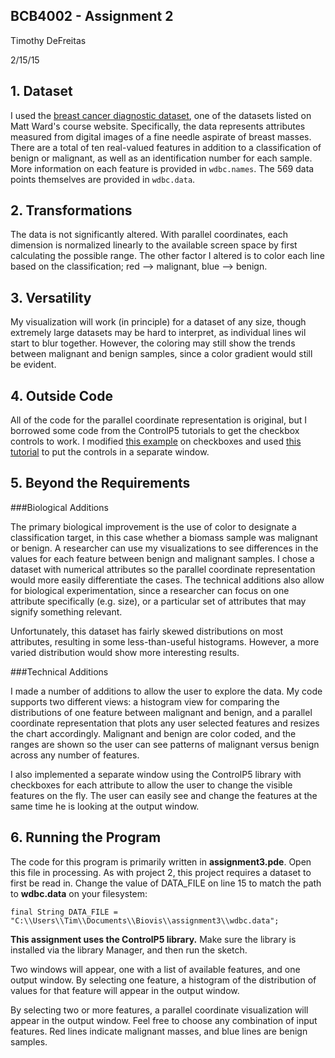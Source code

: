 ## BCB4002 - Assignment 2
Timothy DeFreitas

2/15/15

## 1. Dataset

I used the [breast cancer diagnostic dataset](http://http://archive.ics.uci.edu/ml/datasets/Breast+Cancer+Wisconsin+(Diagnostic)), one of the datasets listed on Matt Ward's course website. Specifically, the data represents attributes measured from digital images of a fine needle aspirate of breast masses. There are a total of ten real-valued features in addition to a classification of benign or malignant, as well as an identification number for each sample. More information on each feature is provided in `wdbc.names`. The 569 data points themselves are provided in `wdbc.data`.

## 2. Transformations 
The data is not significantly altered. With parallel coordinates, each dimension is normalized linearly to the available screen space by first calculating the possible range. The other factor I altered is to color each line based on the classification; red --> malignant, blue --> benign.

## 3. Versatility
My visualization will work (in principle) for a dataset of any size, though extremely large datasets may be hard to interpret, as individual lines wil start to blur together. However, the coloring may still show the trends between malignant and benign samples, since a color gradient would still be evident.

## 4. Outside Code

All of the code for the parallel coordinate representation is original, but I borrowed some code from the ControlP5 tutorials to get the checkbox controls to work. I modified [this example](http://www.sojamo.de/libraries/controlP5/examples/controllers/ControlP5checkBox/ControlP5checkBox.pde) on checkboxes and used [this tutorial](http://www.sojamo.de/libraries/controlP5/examples/extra/ControlP5frame/ControlP5frame.pde) to put the controls in a separate window. 

## 5. Beyond the Requirements

###Biological Additions

The primary biological improvement is the use of color to designate a classification target, in this case whether a biomass sample was malignant or benign. A researcher can use my visualizations to see differences in the values for each feature between benign and malignant samples. I chose a dataset with numerical attributes so the parallel coordinate representation would more easily differentiate the cases. The technical additions also allow for biological experimentation, since a researcher can focus on one attribute specifically (e.g. size), or a particular set of attributes that may signify something relevant.

Unfortunately, this dataset has fairly skewed distributions on most attributes, resulting in some less-than-useful histograms. However, a more varied distribution would show more interesting results.

###Technical Additions

I made a number of additions to allow the user to explore the data. My code supports two different views: a histogram view for comparing the distributions of one feature between malignant and benign, and a parallel coordinate representation that plots any user selected features and resizes the chart accordingly. Malignant and benign are color coded, and the ranges are shown so the user can see patterns of malignant versus benign across any number of features.

I also implemented a separate window using the ControlP5 library with checkboxes for each attribute to allow the user to change the visible features on the fly. The user can easily see and change the features at the same time he is looking at the output window.

## 6. Running the Program

The code for this program is primarily written in **assignment3.pde**. Open this file in processing. As with project 2, this project requires a dataset to first be read in. Change the value of DATA_FILE on line 15 to match the path to **wdbc.data** on your filesystem:


`final String DATA_FILE = "C:\\Users\\Tim\\Documents\\Biovis\\assignment3\\wdbc.data";`

**This assignment uses the ControlP5 library.** Make sure the library is installed via the library Manager, and then run the sketch. 

Two windows will appear, one with a list of available features, and one output window.  By selecting one feature, a histogram of the distribution of values for that feature will appear in the output window.

By selecting two or more features, a parallel coordinate visualization will appear in the output window. Feel free to choose any combination of input features. Red lines indicate malignant masses, and blue lines are benign samples.

